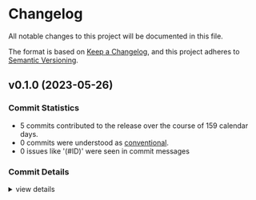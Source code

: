 # Changelog

All notable changes to this project will be documented in this file.

The format is based on [Keep a Changelog](https://keepachangelog.com/en/1.0.0/),
and this project adheres to [Semantic Versioning](https://semver.org/spec/v2.0.0.html).

## v0.1.0 (2023-05-26)

### Commit Statistics

<csr-read-only-do-not-edit/>

 - 5 commits contributed to the release over the course of 159 calendar days.
 - 0 commits were understood as [conventional](https://www.conventionalcommits.org).
 - 0 issues like '(#ID)' were seen in commit messages

### Commit Details

<csr-read-only-do-not-edit/>

<details><summary>view details</summary>

 * **Uncategorized**
    - chore(release) fix pipeline ([`5894bd5`](https://github.com/kjuulh/toolkit/commit/5894bd5bb1ad91e70628771594fa1ec7cac16698))
    - with fuzzy-clone ([`27f63cc`](https://github.com/kjuulh/toolkit/commit/27f63cc1f9b8df25e839069342dc4524bac18d0d))
    - add basic github ([`6610500`](https://github.com/kjuulh/toolkit/commit/66105004e091b8940ad84e9fc152f11b92a66856))
    - integrate backstage ([`3300bb1`](https://github.com/kjuulh/toolkit/commit/3300bb1ee1fae270d8646764e4ddc29f1a8373d9))
    - with sourcegraph as well ([`51b54f8`](https://github.com/kjuulh/toolkit/commit/51b54f83b6ec7e8aa94c5b522a8e08d873072745))
</details>

